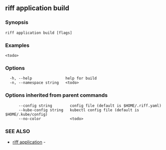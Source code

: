 ## riff application build

<todo>

### Synopsis

<todo>

```
riff application build [flags]
```

### Examples

```
<todo>
```

### Options

```
  -h, --help               help for build
  -n, --namespace string   <todo>
```

### Options inherited from parent commands

```
      --config string        config file (default is $HOME/.riff.yaml)
      --kube-config string   kubectl config file (default is $HOME/.kube/config)
      --no-color             <todo>
```

### SEE ALSO

* [riff application](riff_application.md)	 - <todo>

